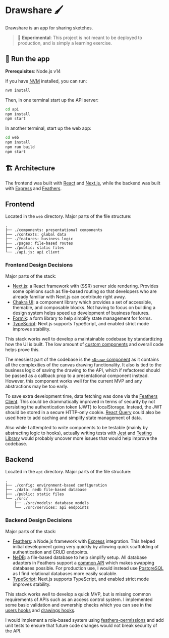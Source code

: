 # Drawshare 🖌

Drawshare is an app for sharing sketches.

> 🧪 **Experimental**: This project is not meant to be deployed to production, and is simply a learning exercise.

## 🚀 Run the app

**Prerequisites**: Node.js v14

If you have [NVM](http://nvm.sh/) installed, you can run:

```sh
nvm install
```

Then, in one terminal start up the API server:

```sh
cd api
npm install
npm start
```

In another terminal, start up the web app:

```sh
cd web
npm install
npm run build
npm start
```

## 🏗 Architecture

The frontend was built with [React](https://reactjs.org/) and [Next.js](https://nextjs.org/), while the backend was built with [Express](https://expressjs.com/) and [Feathers](https://feathersjs.com/).

## Frontend

Located in the `web` directory. Major parts of the file structure:

```
.
├── ./components: presentational components
├── ./contexts: global data
├── ./features: business logic
├── ./pages: file-based routes
├── ./public: static files
└── ./api.js: api client
```

### Frontend Design Decisions

Major parts of the stack:

- [Next.js](https://nextjs.org/): a React framework with (SSR) server side rendering. Provides some opinions such as file-based routing so that developers who are already familiar with Next.js can contribute right away.
- [Chakra UI](https://chakra-ui.com/): a component library which provides a set of accessible, themable, and composable blocks. Not having to focus on building a design system helps speed up development of business features.
- [Formik](https://formik.org/): a form library to help simplify state management for forms.
- [TypeScript](https://www.typescriptlang.org/): Next.js supports TypeScript, and enabled strict mode improves stability.

This stack works well to develop a maintainable codebase by standardizing how the UI is built. The low amount of [custom components](./web/components/index.tsx) and overall code helps prove this.

The messiest part of the codebase is the [`<Draw>` component](./web/features/draw/index.tsx) as it contains all the complexities of the canvas drawing functionality. It also is tied to the business logic of saving the drawing to the API, which if refactored should be passed as a callback prop to a presentational component instead. However, this component works well for the current MVP and any abstractions may be too early.

To save extra development time, data fetching was done via the [Feathers Client](https://docs.feathersjs.com/api/client.html#node). This could be drammatically improved in terms of security by not persisting the authentication token (JWT) to localStorage. Instead, the JWT should be stored in a secure HTTP-only cookie. [React Query](https://react-query.tanstack.com/) could also be used here to add caching and simplify state management of data.

Also while I attempted to write components to be testable (mainly by abstracting logic to hooks), actually writing tests with [Jest](https://jestjs.io/) and [Testing Library](https://testing-library.com/) would probably uncover more issues that would help improve the codebase.

## Backend

Located in the `api` directory.  Major parts of the file structure:

```
.
├── ./config: environment-based configuration
├── ./data: nedb file-based database
├── ./public: static files
└── ./src/
    ├── ./src/models: database models
    └── ./src/services: api endpoints
```

### Backend Design Decisions

Major parts of the stack:

- [Feathers](https://feathersjs.com/): a Node.js framework with [Express](https://expressjs.com/) integration. This helped initial development going very quickly by allowing quick scaffolding of authentication and CRUD endpoints.
- [NeDB](https://dbdb.io/db/nedb): a file-based database to help simplify setup. All database adapters in Feathers support a [common API](https://docs.feathersjs.com/api/databases/common.html) which makes swapping databases possible. For production use, I would instead use [PostgreSQL](https://www.postgresql.org/) as I find relational databases more easily scalable.
- [TypeScript](https://www.typescriptlang.org/): Next.js supports TypeScript, and enabled strict mode improves stability.

This stack works well to develop a quick MVP, but is missing common requirements of APIs such as an access control system. I implemented some basic validation and ownership checks which you can see in the [users hooks](./api/src/services/users/users.hooks.ts) and [drawings hooks](./api/src/services/drawings/drawings.hooks.ts).

I would implement a role-based system using [feathers-permissions](https://github.com/feathersjs-ecosystem/feathers-permissions) and add unit tests to ensure that future code changes would not break security of the API.